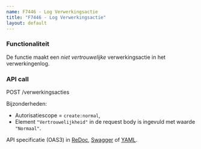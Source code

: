 ```yaml
---
name: F7446 - Log Verwerkingsactie
title: "F7446 - Log Verwerkingsactie"
layout: default
---
```


### Functionaliteit

De functie maakt een _niet vertrouwelijke_ verwerkingsactie in het verwerkingenlog.

### API call

POST /verwerkingsacties

Bijzonderheden:
* Autorisatiescope = `create:normal`,
* Element `"Vertrouwelijkheid"` in de request body is ingevuld met waarde `"Normaal"`.

API specificatie (OAS3) in
  [ReDoc](http://redocly.github.io/redoc/?url=https://raw.githubusercontent.com/VNG-Realisatie/gemma-verwerkingenlogging/master/docs/_content/api/oas-specification/logging-verwerkingen-api/openapi.yaml#operation/verwerkingsactie_create),
  [Swagger](https://petstore.swagger.io/?url=https://raw.githubusercontent.com/VNG-Realisatie/gemma-verwerkingenlogging/master/docs/_content/api/oas-specification/logging-verwerkingen-api/openapi.yaml#/REST%20calls/verwerkingsactie_create) of
  [YAML](https://raw.githubusercontent.com/VNG-Realisatie/gemma-verwerkingenlogging/master/docs/_content/api/oas-specification/logging-verwerkingen-api/openapi.yaml).
